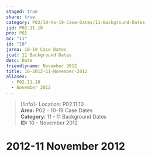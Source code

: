 ```yaml
---  
staged: true  
share: true  
category: P02/10-to-19-Case-Dates/11-Background-Dates  
jid: P02.11.10  
pro: P02  
ac: "11"  
id: "10"  
jarea: 10-19 Case Dates  
jcat: 11 Background Dates  
desc: Date  
friendlyname: November 2012  
title: 10-2012-11-November-2012  
aliases:  
  - P02.11.10  
  - November 2012  
---  
```

  
>[!info]- Location: P02.11.10  
>**Area:** P02 - 10-19 Case Dates  
>**Category:** 11 - 11 Background Dates  
>**ID:** 10 - November 2012  
  
# 2012-11 November 2012  
